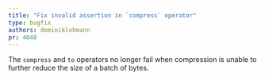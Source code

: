 ```yaml
---
title: "Fix invalid assertion in `compress` operator"
type: bugfix
authors: dominiklohmann
pr: 4048
---
```


The `compress` and `to` operators no longer fail when compression is unable to
further reduce the size of a batch of bytes.
